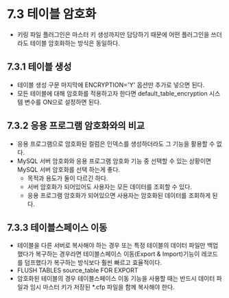 # 7.3 테이블 암호화
- 키링 파일 플러그인은 마스터 키 생성까지만 담당하기 때문에 어떤 플러그인을 쓰더라도 테이블 암호화하는 방식은 동일하다.

## 7.3.1 테이블 생성
- 테이블 생성 구문 마지막에 ENCRYPTION='Y' 옵션만 추가로 넣으면 된다.
- 모든 테이블에 대해 암호화를 적용하고자 한다면 default_table_encryption 시스템 변수를 ON으로 설정하면 된다.

## 7.3.2 응용 프로그램 암호화와의 비교
- 응용 프로그램으로 암호화된 컬럼은 인덱스를 생성하더라도 그 기능을 활용할 수 없다.
- MySQL 서버 암호화와 응용 프로그램 암호화 기능 중 선택할 수 있는 상황이면 MySQL 서버 암호화를 선택 하는게 좋다.
  - 목적과 용도가 둘이 다르긴 하다.
  - 서버 암호화가 되어있어도 사용자는 모든 데이터를 조회할 수 있다.
  - 응용 프로그램 암호화가 되어있으면 사용자는 암호화된 데이터를 조회하게 된다.

## 7.3.3 테이블스페이스 이동
- 테이블을 다른 서버로 복사해야 하는 경우 또는 특정 테이블의 데이터 파일만 백업했다가 복구하는 경우라면 테이블스페이스 이동(Export & Import)기능이 레코드를 덤프했다가 복구하는 방식보다 훨씬 빠르고 효율적이다.
- FLUSH TABLES source_table FOR EXPORT
- 암호화된 테이블의 경우 테이블스페이스 이동 기능을 사용할 때는 반드시 데이터 파일과 임시 마스터 키가 저장된 \*.cfp 파일을 함께 복사해야 한다.